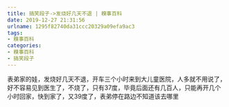 ```yaml
---
title: 搞笑段子->发烧好几天不退 | 糗事百科
date: 2019-12-27 21:31:56
urlname: 1295f82740da31ccc20329a09efa9ac3
tags: 
- 糗事百科
categories:
- 糗事百科
- 搞笑段子
---
```

表弟家的娃，发烧好几天不退，开车三个小时来到大儿童医院，人多就不用说了，好不容易见到医生了，不烧了，只有37度，毕竟后面还有几百人，只能再开几个小时回家，快到家了，又39度了，表弟停在路边不知道该去哪里


